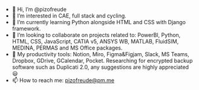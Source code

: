 - 👋 Hi, I’m @pizofreude
- 👀 I’m interested in CAE, full stack and cycling.
- 🌱 I’m currently learning Python alongside HTML and CSS with Django framework.
- 💞️ I’m looking to collaborate on projects related to: PowerBI, Python, HTML, CSS, JavaScript, CATIA v5, ANSYS WB, MATLAB, FluidSIM, MEDINA, PERMAS and MS Office packages.
- :100: My productivity tools: Notion, Miro, Figma&Figjam, Slack, MS Teams, Dropbox, GDrive, GCalendar, Pocket. Researching for encrypted backup software such as Duplicati 2.0, any suggestions are highly appreciated 😃
- 📫 How to reach me: pizofreude@pm.me

<!---
pizofreude/pizofreude is a ✨ special ✨ repository because its `README.md` (this file) appears on your GitHub profile.
You can click the Preview link to take a look at your changes.
--->
